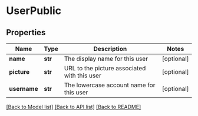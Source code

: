# UserPublic

## Properties
Name | Type | Description | Notes
------------ | ------------- | ------------- | -------------
**name** | **str** | The display name for this user | [optional] 
**picture** | **str** | URL to the picture associated with this user | [optional] 
**username** | **str** | The lowercase account name for this user | [optional] 

[[Back to Model list]](../README.md#documentation-for-models) [[Back to API list]](../README.md#documentation-for-api-endpoints) [[Back to README]](../README.md)


